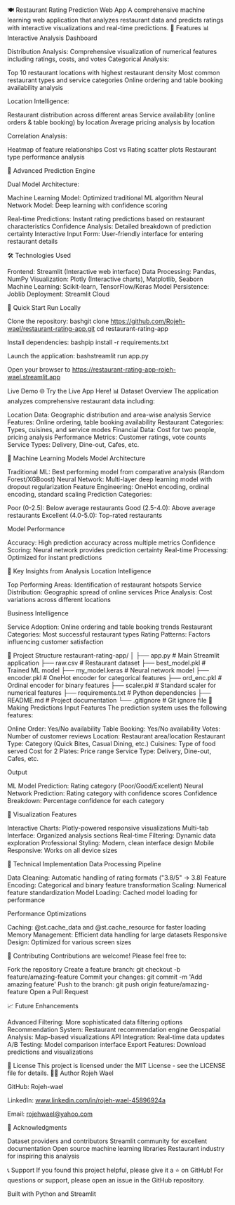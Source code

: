 🍽️ Restaurant Rating Prediction Web App
A comprehensive machine learning web application that analyzes restaurant data and predicts ratings with interactive visualizations and real-time predictions.
🌟 Features
📊 Interactive Analysis Dashboard

Distribution Analysis: Comprehensive visualization of numerical features including ratings, costs, and votes
Categorical Analysis:

Top 10 restaurant locations with highest restaurant density
Most common restaurant types and service categories
Online ordering and table booking availability analysis

Location Intelligence:

Restaurant distribution across different areas
Service availability (online orders & table booking) by location
Average pricing analysis by location

Correlation Analysis:

Heatmap of feature relationships
Cost vs Rating scatter plots
Restaurant type performance analysis

🔮 Advanced Prediction Engine

Dual Model Architecture:

Machine Learning Model: Optimized traditional ML algorithm
Neural Network Model: Deep learning with confidence scoring

Real-time Predictions: Instant rating predictions based on restaurant characteristics
Confidence Analysis: Detailed breakdown of prediction certainty
Interactive Input Form: User-friendly interface for entering restaurant details

🛠️ Technologies Used

Frontend: Streamlit (Interactive web interface)
Data Processing: Pandas, NumPy
Visualization: Plotly (Interactive charts), Matplotlib, Seaborn
Machine Learning: Scikit-learn, TensorFlow/Keras
Model Persistence: Joblib
Deployment: Streamlit Cloud

🚀 Quick Start
Run Locally

Clone the repository:
bashgit clone https://github.com/Rojeh-wael/restaurant-rating-app.git
cd restaurant-rating-app

Install dependencies:
bashpip install -r requirements.txt

Launch the application:
bashstreamlit run app.py

Open your browser to https://restaurant-rating-app-rojeh-wael.streamlit.app

Live Demo
🌐 Try the Live App Here!
📊 Dataset Overview
The application analyzes comprehensive restaurant data including:

Location Data: Geographic distribution and area-wise analysis
Service Features: Online ordering, table booking availability
Restaurant Categories: Types, cuisines, and service modes
Financial Data: Cost for two people, pricing analysis
Performance Metrics: Customer ratings, vote counts
Service Types: Delivery, Dine-out, Cafes, etc.

🤖 Machine Learning Models
Model Architecture

Traditional ML: Best performing model from comparative analysis (Random Forest/XGBoost)
Neural Network: Multi-layer deep learning model with dropout regularization
Feature Engineering: OneHot encoding, ordinal encoding, standard scaling
Prediction Categories:

Poor (0-2.5): Below average restaurants
Good (2.5-4.0): Above average restaurants
Excellent (4.0-5.0): Top-rated restaurants

Model Performance

Accuracy: High prediction accuracy across multiple metrics
Confidence Scoring: Neural network provides prediction certainty
Real-time Processing: Optimized for instant predictions

🎯 Key Insights from Analysis
Location Intelligence

Top Performing Areas: Identification of restaurant hotspots
Service Distribution: Geographic spread of online services
Price Analysis: Cost variations across different locations

Business Intelligence

Service Adoption: Online ordering and table booking trends
Restaurant Categories: Most successful restaurant types
Rating Patterns: Factors influencing customer satisfaction

📁 Project Structure
restaurant-rating-app/
│
├── app.py                 # Main Streamlit application
├── raw.csv               # Restaurant dataset
├── best_model.pkl        # Trained ML model
├── my_model.keras        # Neural network model
├── encoder.pkl           # OneHot encoder for categorical features
├── ord_enc.pkl          # Ordinal encoder for binary features
├── scaler.pkl           # Standard scaler for numerical features
├── requirements.txt      # Python dependencies
├── README.md            # Project documentation
└── .gitignore           # Git ignore file
🔄 Making Predictions
Input Features
The prediction system uses the following features:

Online Order: Yes/No availability
Table Booking: Yes/No availability
Votes: Number of customer reviews
Location: Restaurant area/location
Restaurant Type: Category (Quick Bites, Casual Dining, etc.)
Cuisines: Type of food served
Cost for 2 Plates: Price range
Service Type: Delivery, Dine-out, Cafes, etc.

Output

ML Model Prediction: Rating category (Poor/Good/Excellent)
Neural Network Prediction: Rating category with confidence scores
Confidence Breakdown: Percentage confidence for each category

🎨 Visualization Features

Interactive Charts: Plotly-powered responsive visualizations
Multi-tab Interface: Organized analysis sections
Real-time Filtering: Dynamic data exploration
Professional Styling: Modern, clean interface design
Mobile Responsive: Works on all device sizes

🔧 Technical Implementation
Data Processing Pipeline

Data Cleaning: Automatic handling of rating formats ("3.8/5" → 3.8)
Feature Encoding: Categorical and binary feature transformation
Scaling: Numerical feature standardization
Model Loading: Cached model loading for performance

Performance Optimizations

Caching: @st.cache_data and @st.cache_resource for faster loading
Memory Management: Efficient data handling for large datasets
Responsive Design: Optimized for various screen sizes

🤝 Contributing
Contributions are welcome! Please feel free to:

Fork the repository
Create a feature branch: git checkout -b feature/amazing-feature
Commit your changes: git commit -m 'Add amazing feature'
Push to the branch: git push origin feature/amazing-feature
Open a Pull Request

📈 Future Enhancements

 Advanced Filtering: More sophisticated data filtering options
 Recommendation System: Restaurant recommendation engine
 Geospatial Analysis: Map-based visualizations
 API Integration: Real-time data updates
 A/B Testing: Model comparison interface
 Export Features: Download predictions and visualizations

📄 License
This project is licensed under the MIT License - see the LICENSE file for details.
👨‍💻 Author
Rojeh Wael

GitHub: Rojeh-wael

LinkedIn: www.linkedin.com/in/rojeh-wael-45896924a

Email: rojehwael@yahoo.com

🙏 Acknowledgments

Dataset providers and contributors
Streamlit community for excellent documentation
Open source machine learning libraries
Restaurant industry for inspiring this analysis


📞 Support
If you found this project helpful, please give it a ⭐ on GitHub!
For questions or support, please open an issue in the GitHub repository.

Built with Python and Streamlit

